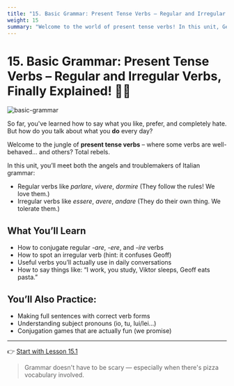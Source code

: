 ```yaml
---
title: "15. Basic Grammar: Present Tense Verbs – Regular and Irregular Verbs, Finally Explained!"
weight: 15
summary: "Welcome to the world of present tense verbs! In this unit, Geoff and Viktor bravely enter the jungle of Italian grammar — where verbs sometimes follow rules, and sometimes do whatever they want."
---
```


# 15. Basic Grammar: Present Tense Verbs – Regular and Irregular Verbs, Finally Explained! 🧠⏰

![basic-grammar](/images/intermediate/basic-grammar/basic-grammar.webp/)

So far, you've learned how to say what you like, prefer, and completely hate.  
But how do you talk about what you **do** every day?

Welcome to the jungle of **present tense verbs** – where some verbs are well-behaved... and others? Total rebels.

In this unit, you’ll meet both the angels and troublemakers of Italian grammar:
- Regular verbs like *parlare*, *vivere*, *dormire* (They follow the rules! We love them.)
- Irregular verbs like *essere*, *avere*, *andare* (They do their own thing. We tolerate them.)

## What You’ll Learn

- How to conjugate regular *-are*, *-ere*, and *-ire* verbs  
- How to spot an irregular verb (hint: it confuses Geoff)  
- Useful verbs you’ll actually use in daily conversations  
- How to say things like: “I work, you study, Viktor sleeps, Geoff eats pasta.”

## You’ll Also Practice:

- Making full sentences with correct verb forms  
- Understanding subject pronouns (io, tu, lui/lei...)  
- Conjugation games that are actually fun (we promise)

---

👉 [Start with Lesson 15.1](./lesson15.1/)

> Grammar doesn't have to be scary — especially when there's pizza vocabulary involved.
